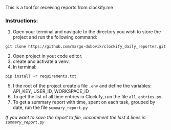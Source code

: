 This is a tool for receiving reports from clockify.me

### Instructions:

1. Open your terminal and navigate to the directory you wish to store the project and run the following command:

```commandline
git clone https://github.com/margo-dubovik/clockify_daily_reporter.git
```

2. Open project in yout code editor.
3. create and activate a venv.
4. In terminal:

```commandline
pip install -r requirements.txt
```

5. I the root of the project create a file ``.env`` and define the variables: API_KEY, USER_ID, WORKSPACE_ID
6. To get the list of all time entries in Clockify, run the file ``all_entries.py``.
7. To get a summary report with time, spent on each task, grouped by date, run the file ``summary_report.py``

<i>If you want to save the report to file, uncomment the last 4 lines in ``summary_report.py``</i>